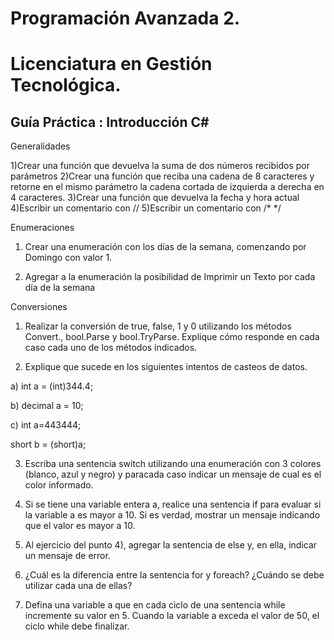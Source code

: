 # Programación Avanzada 2.
# Licenciatura en Gestión Tecnológica.

## Guía Práctica : Introducción C#


Generalidades

1)Crear una función que devuelva la suma de dos números recibidos por parámetros
2)Crear una función que reciba una cadena de 8 caracteres y retorne en el mismo parámetro la cadena cortada de izquierda a derecha en 4 caracteres.
3)Crear una función que devuelva la fecha y hora actual
4)Escribir un comentario con //
5)Escribir un comentario con /*   */


Enumeraciones

1) Crear una enumeración con los días de la semana, comenzando por Domingo con valor 1.

2) Agregar a la enumeración la posibilidad de Imprimir un Texto por cada día de la semana


Conversiones

1) Realizar la conversión de true, false, 1 y 0 utilizando los métodos Convert., bool.Parse y bool.TryParse. Explique cómo responde en cada caso cada uno de los métodos indicados.

2) Explique que sucede en los siguientes intentos de casteos de datos.

a) int a = (int)344.4;

b) decimal a = 10;

c) int a=443444;
   
   short b = (short)a;


3) Escriba una sentencia switch utilizando una enumeración con 3 colores (blanco, azul y negro) y paracada caso indicar un mensaje de cual es el color informado.

4) Si se tiene una variable entera a, realice una sentencia if para evaluar si la variable a es mayor a 10. Si es verdad, mostrar un mensaje indicando que el valor es mayor a 10. 

5) Al ejercicio del punto 4), agregar la sentencia de else y, en ella, indicar un mensaje de error.

6) ¿Cuál es la diferencia entre la sentencia for y foreach? ¿Cuándo se debe utilizar cada una de ellas?

7) Defina una variable a que en cada ciclo de una sentencia while incremente su valor en 5. Cuando la variable a exceda el valor de 50, el ciclo while debe finalizar.